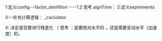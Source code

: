 1:定义config
--factor_denifition
----1.2 思考 aignTime：
2:定义expirements



3:--补充计算逻辑： _caclulator


4:  决定是否要进行残差化 （ 思考 ：是要绝对水平的 ，还是需要变动水平（加速度）的。 